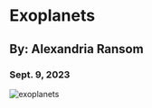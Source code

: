 # Exoplanets
## By: Alexandria Ransom 
### Sept. 9, 2023
![exoplanets](https://media.giphy.com/media/WO6wiZtUwhRVH6LSEK/giphy.gif)

